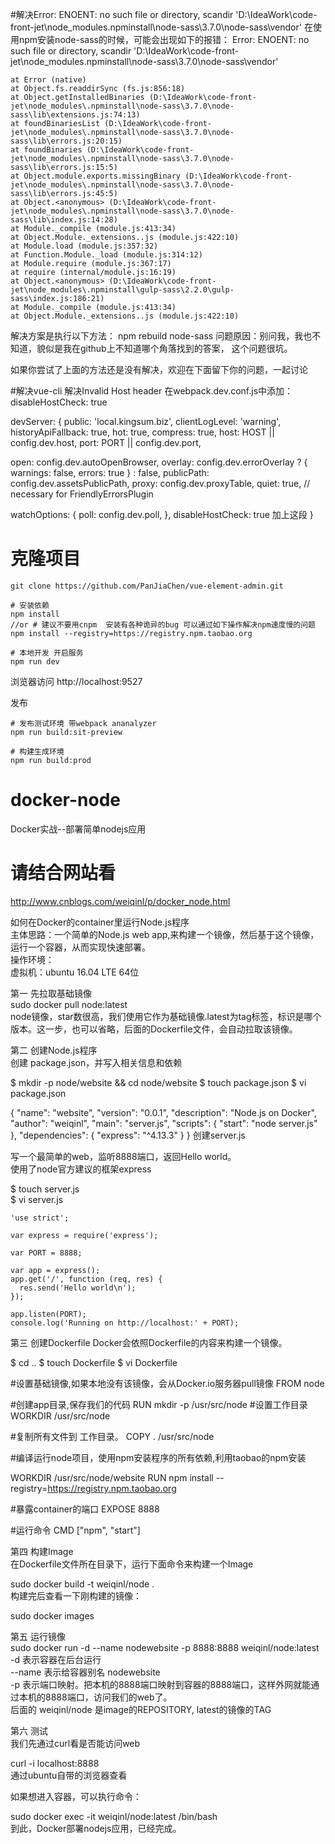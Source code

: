 #解决Error: ENOENT: no such file or directory, scandir 'D:\IdeaWork\code-front-jet\node_modules\.npminstall\node-sass\3.7.0\node-sass\vendor'
在使用npm安装node-sass的时候，可能会出现如下的报错：
Error: ENOENT: no such file or directory, scandir 'D:\IdeaWork\code-front-jet\node_modules\.npminstall\node-sass\3.7.0\node-sass\vendor'

    at Error (native)
    at Object.fs.readdirSync (fs.js:856:18)
    at Object.getInstalledBinaries (D:\IdeaWork\code-front-jet\node_modules\.npminstall\node-sass\3.7.0\node-sass\lib\extensions.js:74:13)
    at foundBinariesList (D:\IdeaWork\code-front-jet\node_modules\.npminstall\node-sass\3.7.0\node-sass\lib\errors.js:20:15)
    at foundBinaries (D:\IdeaWork\code-front-jet\node_modules\.npminstall\node-sass\3.7.0\node-sass\lib\errors.js:15:5)
    at Object.module.exports.missingBinary (D:\IdeaWork\code-front-jet\node_modules\.npminstall\node-sass\3.7.0\node-sass\lib\errors.js:45:5)
    at Object.<anonymous> (D:\IdeaWork\code-front-jet\node_modules\.npminstall\node-sass\3.7.0\node-sass\lib\index.js:14:28)
    at Module._compile (module.js:413:34)
    at Object.Module._extensions..js (module.js:422:10)
    at Module.load (module.js:357:32)
    at Function.Module._load (module.js:314:12)
    at Module.require (module.js:367:17)
    at require (internal/module.js:16:19)
    at Object.<anonymous> (D:\IdeaWork\code-front-jet\node_modules\.npminstall\gulp-sass\2.2.0\gulp-sass\index.js:186:21)
    at Module._compile (module.js:413:34)
    at Object.Module._extensions..js (module.js:422:10)
解决方案是执行以下方法：
npm rebuild node-sass
问题原因：别问我，我也不知道，貌似是我在github上不知道哪个角落找到的答案， 这个问题很坑。

如果你尝试了上面的方法还是没有解决，欢迎在下面留下你的问题，一起讨论 



#解决vue-cli 解决Invalid Host header
在webpack.dev.conf.js中添加：disableHostCheck: true
 
devServer: {
 public: 'local.kingsum.biz',
 clientLogLevel: 'warning',
 historyApiFallback: true,
hot: true,
compress: true,
host: HOST || config.dev.host,
port: PORT || config.dev.port,
 
open: config.dev.autoOpenBrowser,
overlay: config.dev.errorOverlay
? { warnings: false, errors: true }
: false,
publicPath: config.dev.assetsPublicPath,
proxy: config.dev.proxyTable,
quiet: true, // necessary for FriendlyErrorsPlugin

watchOptions: {
poll: config.dev.poll,
},
disableHostCheck: true     加上这段
}

  # 克隆项目
    git clone https://github.com/PanJiaChen/vue-element-admin.git

    # 安装依赖
    npm install
    //or # 建议不要用cnpm  安装有各种诡异的bug 可以通过如下操作解决npm速度慢的问题
    npm install --registry=https://registry.npm.taobao.org

    # 本地开发 开启服务
    npm run dev
浏览器访问 http://localhost:9527

发布

    # 发布测试环境 带webpack ananalyzer
    npm run build:sit-preview

    # 构建生成环境
    npm run build:prod




# docker-node
Docker实战--部署简单nodejs应用  

# 请结合网站看
http://www.cnblogs.com/weiqinl/p/docker_node.html  

如何在Docker的container里运行Node.js程序  
主体思路：一个简单的Node.js web app,来构建一个镜像，然后基于这个镜像，运行一个容器，从而实现快速部署。  
操作环境：  
虚拟机：ubuntu 16.04 LTE 64位  

第一 先拉取基础镜像  
  sudo docker pull node:latest  
node镜像，star数很高，我们使用它作为基础镜像.latest为tag标签，标识是哪个版本。这一步，也可以省略，后面的Dockerfile文件，会自动拉取该镜像。  

第二 创建Node.js程序  
创建 package.json，并写入相关信息和依赖  

  $ mkdir -p node/website && cd node/website
  $ touch package.json
  $ vi package.json

  {
    "name": "website",
    "version": "0.0.1",
    "description": "Node.js on Docker",
    "author": "weiqinl",
    "main": "server.js",
    "scripts": {
      "start": "node server.js"
    },
    "dependencies": {
      "express": "^4.13.3"
    }
  }
创建server.js  

写一个最简单的web，监听8888端口，返回Hello world。  
使用了node官方建议的框架express  

  $ touch server.js  
  $ vi server.js

    'use strict';

    var express = require('express');

    var PORT = 8888;

    var app = express();
    app.get('/', function (req, res) {
      res.send('Hello world\n');
    });

    app.listen(PORT);
    console.log('Running on http://localhost:' + PORT);
    
第三 创建Dockerfile
Docker会依照Dockerfile的内容来构建一个镜像。

  $ cd ..
  $ touch Dockerfile
  $ vi Dockerfile

  #设置基础镜像,如果本地没有该镜像，会从Docker.io服务器pull镜像
  FROM node

  #创建app目录,保存我们的代码
  RUN mkdir -p /usr/src/node
  #设置工作目录
  WORKDIR /usr/src/node

  #复制所有文件到 工作目录。
  COPY . /usr/src/node

  #编译运行node项目，使用npm安装程序的所有依赖,利用taobao的npm安装

  WORKDIR /usr/src/node/website
  RUN npm install --registry=https://registry.npm.taobao.org

  #暴露container的端口
  EXPOSE 8888

  #运行命令
  CMD ["npm", "start"]
  
第四 构建Image  
在Dockerfile文件所在目录下，运行下面命令来构建一个Image  

  sudo docker build -t weiqinl/node .  
构建完后查看一下刚构建的镜像：  

  sudo docker images  
  
第五 运行镜像  
  sudo docker run -d --name nodewebsite -p 8888:8888 weiqinl/node:latest
-d 表示容器在后台运行  
--name 表示给容器别名 nodewebsite  
-p 表示端口映射。把本机的8888端口映射到容器的8888端口，这样外网就能通过本机的8888端口，访问我们的web了。  
后面的 weiqinl/node 是image的REPOSITORY, latest的镜像的TAG  

第六 测试  
我们先通过curl看是否能访问web  

  curl -i localhost:8888   
通过ubuntu自带的浏览器查看  

如果想进入容器，可以执行命令：  

  sudo docker exec -it weiqinl/node:latest /bin/bash     
到此，Docker部署nodejs应用，已经完成。
